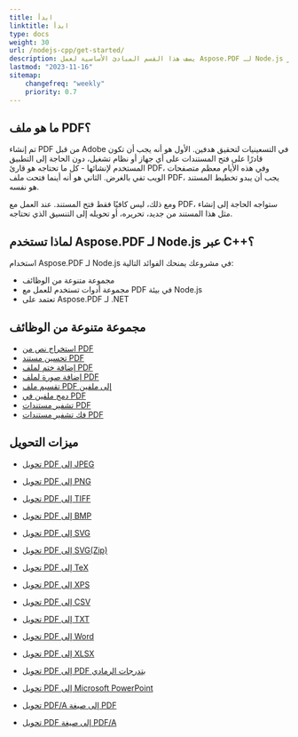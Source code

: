 ```yaml
---
title: ابدأ
linktitle: ابدأ
type: docs
weight: 30
url: /nodejs-cpp/get-started/
description: يصف هذا القسم المبادئ الأساسية لعمل Aspose.PDF لـ Node.js عبر C++. يدعم Aspose.PDF لـ Node.js عبر C++ مجموعة واسعة من الوظائف.
lastmod: "2023-11-16"   
sitemap:
    changefreq: "weekly"
    priority: 0.7
---
```


## ما هو ملف PDF؟

تم إنشاء PDF من قبل Adobe في التسعينيات لتحقيق هدفين. الأول هو أنه يجب أن تكون قادرًا على فتح المستندات على أي جهاز أو نظام تشغيل، دون الحاجة إلى التطبيق المستخدم لإنشائها - كل ما تحتاجه هو قارئ PDF، وفي هذه الأيام معظم متصفحات الويب تفي بالغرض. الثاني هو أنه أينما فتحت ملف PDF، يجب أن يبدو تخطيط المستند هو نفسه.

ومع ذلك، ليس كافيًا فقط فتح المستند. عند العمل مع PDF، ستواجه الحاجة إلى إنشاء مثل هذا المستند من جديد، تحريره، أو تحويله إلى التنسيق الذي تحتاجه.

## لماذا تستخدم Aspose.PDF لـ Node.js عبر C++؟

استخدام Aspose.PDF لـ Node.js في مشروعك يمنحك الفوائد التالية:

- مجموعة متنوعة من الوظائف
- مجموعة أدوات تستخدم للعمل مع PDF في بيئة Node.js
- تعتمد على Aspose.PDF لـ .NET

## مجموعة متنوعة من الوظائف

- [استخراج نص من PDF](/pdf/nodejs-cpp/extract-text/)
- [تحسين مستند PDF](/pdf/nodejs-cpp/optimize-pdf/)
- [إضافة ختم لملف PDF](/pdf/nodejs-cpp/add-stamp-to-pdf/)
- [إضافة صورة لملف PDF](/pdf/nodejs-cpp/add-image-to-pdf/)
- [تقسيم ملف PDF إلى ملفين](/pdf/nodejs-cpp/split-pdf/)
- [دمج ملفين في PDF](/pdf/nodejs-cpp/merge-pdf/)
- [تشفير مستندات PDF](/pdf/nodejs-cpp/encrypt-pdf/)
- [فك تشفير مستندات PDF](/pdf/nodejs-cpp/decrypt-pdf/)

## ميزات التحويل

- [تحويل PDF إلى JPEG](/pdf/nodejs-cpp/convert-pdf-to-images-format/)
- [تحويل PDF إلى PNG](/pdf/nodejs-cpp/convert-pdf-to-images-format/)
- [تحويل PDF إلى TIFF](/pdf/nodejs-cpp/convert-pdf-to-images-format/)
- [تحويل PDF إلى BMP](/pdf/nodejs-cpp/convert-pdf-to-images-format/)
- [تحويل PDF إلى SVG](/pdf/nodejs-cpp/convert-pdf-to-images-format/)

- [تحويل PDF إلى SVG(Zip)](/pdf/nodejs-cpp/convert-pdf-to-images-format/)
- [تحويل PDF إلى TeX](/pdf/nodejs-cpp/convert-pdf-to-other-files/)
- [تحويل PDF إلى XPS](/pdf/nodejs-cpp/convert-pdf-to-other-files/)
- [تحويل PDF إلى CSV](/pdf/nodejs-cpp/convert-pdf-to-xlsx/)
- [تحويل PDF إلى TXT](/pdf/nodejs-cpp/convert-pdf-to-other-files/)
- [تحويل PDF إلى Word](/pdf/nodejs-cpp/convert-pdf-to-doc/)
- [تحويل PDF إلى XLSX](/pdf/nodejs-cpp/convert-pdf-to-xlsx/)
- [تحويل PDF إلى PDF بتدرجات الرمادي](/pdf/nodejs-cpp/convert-pdf-to-other-files/)
- [تحويل PDF إلى Microsoft PowerPoint](/pdf/nodejs-cpp/convert-pdf-to-powerpoint/)
- [تحويل PDF/A إلى صيغة PDF](/pdf/nodejs-cpp/convert-pdfa-to-pdf/)
- [تحويل PDF إلى صيغة PDF/A](/pdf/nodejs-cpp/convert-pdf-to-pdfa/)